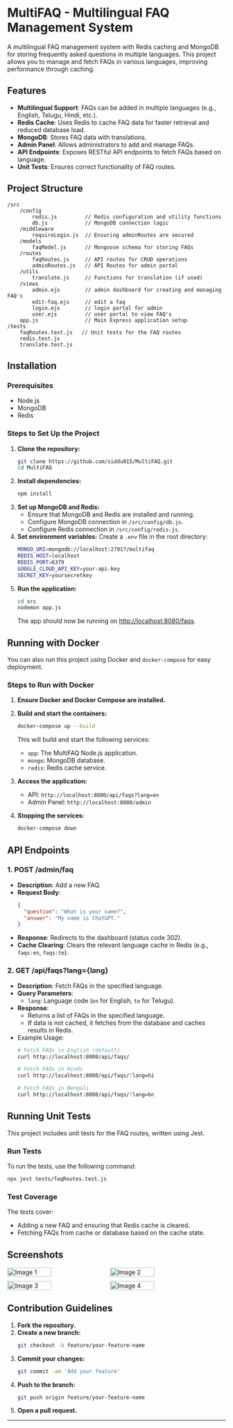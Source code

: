 # MultiFAQ - Multilingual FAQ Management System

A multilingual FAQ management system with Redis caching and MongoDB for storing frequently asked questions in multiple languages. This project allows you to manage and fetch FAQs in various languages, improving performance through caching.

## Features
- **Multilingual Support**: FAQs can be added in multiple languages (e.g., English, Telugu, Hindi, etc.).
- **Redis Cache**: Uses Redis to cache FAQ data for faster retrieval and reduced database load.
- **MongoDB**: Stores FAQ data with translations.
- **Admin Panel**: Allows administrators to add and manage FAQs.
- **API Endpoints**: Exposes RESTful API endpoints to fetch FAQs based on language.
- **Unit Tests**: Ensures correct functionality of FAQ routes.

## Project Structure
```
/src
    /config
        redis.js         // Redis configuration and utility functions
        db.js            // MongoDB connection logic
    /middleware
        requireLogin.js  // Ensuring adminRoutes are secured    
    /models
        faqModel.js      // Mongoose schema for storing FAQs
    /routes
        faqRoutes.js     // API routes for CRUD operations
        adminRoutes.js   // API Routes for admin portal
    /utils
        translate.js     // Functions for translation (if used)
    /views
        admin.ejs        // admin dashboard for creating and managing FAQ's
        edit-faq.ejs     // edit a faq
        login.ejs        // login portal for admin
        user.ejs         // user portal to view FAQ's
    app.js               // Main Express application setup
/tests
    faqRoutes.test.js   // Unit tests for the FAQ routes
    redis.test.js 
    translate.test.js
```

## Installation
### Prerequisites
- Node.js
- MongoDB
- Redis

### Steps to Set Up the Project
1. **Clone the repository:**
   ```sh
   git clone https://github.com/siddu015/MultiFAQ.git
   cd MultiFAQ
   ```
2. **Install dependencies:**
   ```sh
   npm install
   ```
3. **Set up MongoDB and Redis:**
    - Ensure that MongoDB and Redis are installed and running.
    - Configure MongoDB connection in `/src/config/db.js`.
    - Configure Redis connection in `/src/config/redis.js`.
4. **Set environment variables:**
   Create a `.env` file in the root directory:
   ```sh
   MONGO_URI=mongodb://localhost:27017/multifaq
   REDIS_HOST=localhost
   REDIS_PORT=6379
   GOOGLE_CLOUD_API_KEY=your-api-key
   SECRET_KEY=yoursecretkey
   ```
5. **Run the application:**
   ```sh
   cd src
   nodemon app.js
   ```
   The app should now be running on [http://localhost:8080/faqs](http://localhost:8080/faqs).

## Running with Docker
You can also run this project using Docker and `docker-compose` for easy deployment.

### Steps to Run with Docker
1. **Ensure Docker and Docker Compose are installed.**
2. **Build and start the containers:**
   ```sh
   docker-compose up --build
   ```
   This will build and start the following services:
    - `app`: The MultiFAQ Node.js application.
    - `mongo`: MongoDB database.
    - `redis`: Redis cache service.

3. **Access the application:**
    - API: `http://localhost:8080/api/faqs?lang=en`
    - Admin Panel: `http://localhost:8080/admin`

4. **Stopping the services:**
   ```sh
   docker-compose down
   ```

## API Endpoints
### 1. **POST /admin/faq**
- **Description**: Add a new FAQ.
- **Request Body**:
  ```json
  {
    "question": "What is your name?",
    "answer": "My name is ChatGPT."
  }
  ```
- **Response**: Redirects to the dashboard (status code 302).
- **Cache Clearing**: Clears the relevant language cache in Redis (e.g., `faqs:en`, `faqs:te`).

### 2. **GET /api/faqs?lang={lang}**
- **Description**: Fetch FAQs in the specified language.
- **Query Parameters**:
    - `lang`: Language code (`en` for English, `te` for Telugu).
- **Response**:
    - Returns a list of FAQs in the specified language.
    - If data is not cached, it fetches from the database and caches results in Redis.
- Example Usage:
   ```sh
  # Fetch FAQs in English (default)
   curl http://localhost:8080/api/faqs/
   
  # Fetch FAQs in Hindi
   curl http://localhost:8080/api/faqs/?lang=hi

   # Fetch FAQs in Bengali
   curl http://localhost:8080/api/faqs/?lang=bn
  ```

## Running Unit Tests
This project includes unit tests for the FAQ routes, written using Jest.

### Run Tests
To run the tests, use the following command:
```sh
npx jest tests/faqRoutes.test.js
```

### Test Coverage
The tests cover:
- Adding a new FAQ and ensuring that Redis cache is cleared.
- Fetching FAQs from cache or database based on the cache state.

## Screenshots
<div style="display: flex; flex-wrap: wrap; gap: 10px;">
  <img width="45%" alt="Image 1" src="https://github.com/user-attachments/assets/317a15ae-0936-4292-8029-c94f836b7fcf" />
  <img width="45%" alt="Image 2" src="https://github.com/user-attachments/assets/76a88e05-d56e-42d1-bc4c-340be8f47e04" />
  <img width="45%" alt="Image 3" src="https://github.com/user-attachments/assets/13a1e239-3b08-44fc-b859-674482cbbb5f" />
  <img width="45%" alt="Image 4" src="https://github.com/user-attachments/assets/44943e46-54b0-4bb1-8fd2-207d8b9c4fd4" />
</div>

## Contribution Guidelines
1. **Fork the repository.**
2. **Create a new branch:**
   ```sh
   git checkout -b feature/your-feature-name
   ```
3. **Commit your changes:**
   ```sh
   git commit -am 'Add your feature'
   ```
4. **Push to the branch:**
   ```sh
   git push origin feature/your-feature-name
   ```
5. **Open a pull request.**

---

